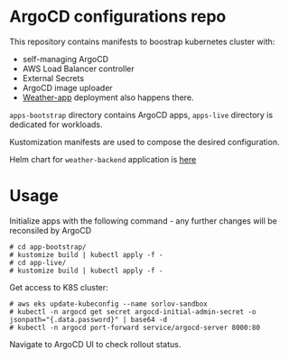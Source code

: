 # ArgoCD configurations repo

This repository contains manifests to boostrap kubernetes cluster with:
* self-managing ArgoCD
* AWS Load Balancer controller
* External Secrets
* ArgoCD image uploader
* [Weather-app](/https://github.com/s0rl0v/weather-app) deployment also happens there.

`apps-bootstrap` directory contains ArgoCD apps, `apps-live` directory is dedicated for workloads.

Kustomization manifests are used to compose the desired configuration.

Helm chart for `weather-backend` application is [here](/weather-backend/charts/weather-backend/Chart.yaml)

# Usage

Initialize apps with the following command - any further changes will be reconsiled by ArgoCD

```
# cd app-bootstrap/
# kustomize build | kubectl apply -f -
# cd app-live/
# kustomize build | kubectl apply -f -
```

Get access to K8S cluster:

```
# aws eks update-kubeconfig --name sorlov-sandbox
# kubectl -n argocd get secret argocd-initial-admin-secret -o jsonpath="{.data.password}" | base64 -d
# kubectl -n argocd port-forward service/argocd-server 8000:80
```

Navigate to ArgoCD UI to check rollout status.

